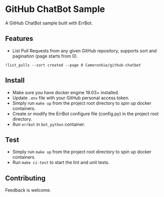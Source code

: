 # GitHub ChatBot Sample

A GitHub ChatBot sample built with ErrBot.

## Features

* List Pull Requests from any given GitHub repository, supports sort and pagination (page starts from 0).

```shell
!list_pulls --sort created --page 0 CameronXie/github-chatbot
```

## Install

* Make sure you have docker engine 19.03+ installed.
* Update `.env` file with your GitHub personal access token.
* Simply run `make up` from the project root directory to spin up docker containers.
* Create or modify the ErrBot configure file (config.py) in the project root directory.
* Run `errbot` in `bot_python` container.

## Test

* Simply run `make up` from the project root directory to spin up docker containers.
* Run `make ci-test` to start the lint and unit tests.

## Contributing
Feedback is welcome.
